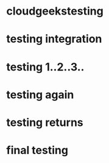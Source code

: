 # cloudgeekstesting
# testing integration
# testing 1..2..3..
# testing again
# testing returns
# final testing
